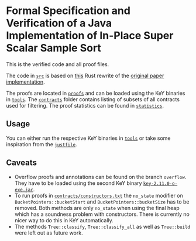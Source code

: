 # Formal Specification and Verification of a Java Implementation of In-Place Super Scalar Sample Sort

This is the verified code and all proof files.

The code in [`src`](src) is based on [this](https://github.com/jwiesler/ips4o) Rust rewrite of the [original paper implementation](https://github.com/ips4o/ips4o).

The proofs are located in [`proofs`](proofs) and can be loaded using the KeY binaries in [`tools`](tools).
The [`contracts`](contracts) folder contains listing of subsets of all contracts used for filtering.
The proof statistics can be found in [`statistics`](statistics).


## Usage
You can either run the respective KeY binaries in [`tools`](tools) or take some inspiration from the [`justfile`](justfile).

## Caveats
* Overflow proofs and annotations can be found on the branch `overflow`. They have to be loaded using the second KeY binary [`key-2.11.0-o-exe.jar`](tools/key-2.11.0-o-exe.jar).
* To run proofs in [`contracts/constructors.txt`](contracts/constructors.txt) the `no_state` modifier on `BucketPointers::bucketStart` and `BucketPointers::bucketSize` has to be removed. Both methods are only `no_state` when using the final heap which has a soundness problem with constructors. There is currently no nicer way to do this in KeY automatically.
* The methods `Tree::classify`, `Tree::classify_all` as well as `Tree::build` were left out as future work.

